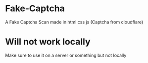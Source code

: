 # Fake-Captcha
A Fake Captcha Scan made in html css js (Captcha from cloudflare)

# Will not work locally
Make sure to use it on a server or something but not locally 
